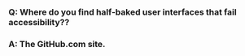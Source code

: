 ### Q: Where do you find half-baked user interfaces that fail accessibility??


### A: The GitHub.com site.
